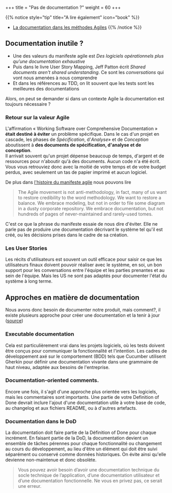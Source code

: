 +++
title = "Pas de documentation ?"
weight = 60
+++

{{% notice style="tip" title="A lire également" icon="book" %}}
- [La documentation dans les méthodes Agiles](https://blog.myagilepartner.fr/index.php/2017/10/26/documentation-methodes-agiles/)
{{% /notice %}}

## Documentation inutile ?

- Une des valeurs du manifeste agile est *Des logiciels opérationnels plus qu’une documentation exhaustive*
- Puis dans le livre User Story Mapping, Jeff Patton écrit *Shared documents aren't shared understanding*. Ce sont les *conversations* qui vont nous amenées à nous comprendre
- Et dans les références au TDD, on lit souvent que les tests sont les meilleures des documentations

Alors, on peut se demander si dans un contexte Agile la documentation est toujours nécessaire ?

### Retour sur la valeur Agile
L'affirmation « Working Software over Comprehensive Documentation » **était destiné à éviter** un problème spécifique. Dans le cas d'un projet en cascade, les phases de *Spécification*, d'*Analyse*» et de *Conception* aboutissent à **des documents de spécification, d'analyse et de conception**.   
Il arrivait souvent qu'un projet dépense beaucoup de temps, d'argent et de ressources pour n'aboutir qu'à des documents. Aucun code n'a été écrit. Vous vous retrouviez donc avec la moitié de votre temps et de votre budget perdus, avec seulement un tas de papier imprimé et aucun logiciel. 

De plus dans [l'histoire du manifeste agile](https://agilemanifesto.org/history.html) nous pouvons lire 
> The Agile movement is not anti-methodology, in fact, many of us want to restore credibility to the word methodology. We want to restore a balance. We embrace modeling, but not in order to file some diagram in a dusty corporate repository. We embrace documentation, but not hundreds of pages of never-maintained and rarely-used tomes. 

C'est ce que la phrase du manifeste essaie de nous dire d'éviter. Elle ne parle pas de produire une documentation décrivant le système tel qu'il est créé, ou les décisions prises dans le cadre de sa création. 

### Les User Stories
Les récits d'utilisateurs est souvent un outil efficace pour saisir ce que les utilisateurs finaux doivent pouvoir réaliser avec le système, en soi, un bon support pour les conversations entre l'équipe et les parties prenantes et au sein de l'équipe. Mais les US ne sont pas adaptés pour documenter l'état du système à long terme.


## Approches en matière de documentation
Nous avons donc besoin de documenter notre produit, mais comment?, il existe plusieurs approche pour créer une documentation et la tenir à jour ([source](https://pm.stackexchange.com/a/35084/55523))
### Executable documentation
Cela est particulièrement vrai dans les projets logiciels, où les tests doivent être conçus pour communiquer la fonctionnalité et l'intention. Les cadres de développement axé sur le comportement (BDD) tels que Cucumber utilisent Gherkin pour définir une documentation vivante dans une grammaire de haut niveau, adaptée aux besoins de l'entreprise.

### Documentation-oriented comments.
Encore une fois, il s'agit d'une approche plus orientée vers les logiciels, mais les commentaires sont importants. Une partie de votre Definition of Done devrait inclure l'ajout d'une documentation utile à votre base de code, au changelog et aux fichiers README, ou à d'autres artefacts.

### Documentation dans le DoD
La documentation doit faire partie de la Définition of Done pour chaque incrément. En faisant partie de la DoD, la documentation devient un ensemble de tâches pérennes pour chaque fonctionnalité ou changement au cours du développement, au lieu d'être un élément qui doit être suivi séparément ou conservé comme données historiques. On évite ainsi qu'elle devienne non-maintenue et donc obsolète.

> Vous pouvez avoir besoin d’avoir une documentation technique du socle technique de l’application, d’une documentation utilisateur et d’une documentation fonctionnelle. Ne vous en privez pas, ce serait une erreur.